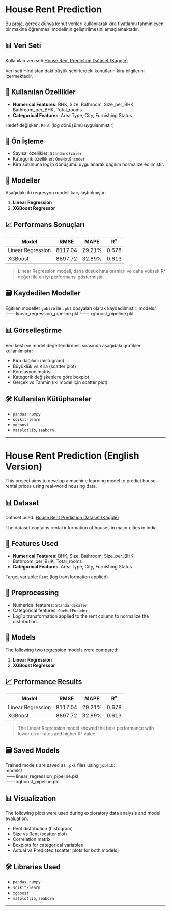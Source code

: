 # House Rent Prediction

Bu proje, gerçek dünya konut verileri kullanılarak kira fiyatlarını tahminleyen bir makine öğrenmesi modelinin geliştirilmesini amaçlamaktadır.

## 📊 Veri Seti

Kullanılan veri seti:[House Rent Prediction Dataset (Kaggle)](https://www.kaggle.com/datasets/iamsouravbanerjee/house-rent-prediction-dataset)

Veri seti Hindistan'daki büyük şehirlerdeki konutların kira bilgilerini içermektedir.

## 🔧 Kullanılan Özellikler

- **Numerical Features**: BHK, Size, Bathroom, Size_per_BHK, Bathroom_per_BHK, Total_rooms  
- **Categorical Features**: Area Type, City, Furnishing Status  

Hedef değişken: `Rent` (log dönüşümü uygulanmıştır)

## 🧹 Ön İşleme

- Sayısal özellikler: `StandardScaler`
- Kategorik özellikler: `OneHotEncoder`
- Kira sütununa log1p dönüşümü uygulanarak dağılım normalize edilmiştir.

## 🧠 Modeller

Aşağıdaki iki regresyon modeli karşılaştırılmıştır:

1. **Linear Regression**
2. **XGBoost Regressor**

## 📈 Performans Sonuçları

| Model              | RMSE     | MAPE     | R²     |
|--------------------|----------|----------|--------|
| Linear Regression  | 8117.04  | 29.21%   | 0.678  |
| XGBoost            | 8897.72  | 32.89%   | 0.613  |

> Linear Regression modeli, daha düşük hata oranları ve daha yüksek R² değeri ile en iyi performansı göstermiştir.

## 🗃️ Kaydedilen Modeller

Eğitilen modeller `joblib` ile `.pkl` dosyaları olarak kaydedilmiştir:
models/
├── linear_regression_pipeline.pkl
└── xgboost_pipeline.pkl


## 📊 Görselleştirme

Veri keşfi ve model değerlendirmesi sırasında aşağıdaki grafikler kullanılmıştır:

- Kira dağılımı (histogram)
- Büyüklük vs Kira (scatter plot)
- Korelasyon matrisi
- Kategorik değişkenlere göre boxplot
- Gerçek vs Tahmin (iki model için scatter plot)

## 🛠️ Kullanılan Kütüphaneler

- `pandas`, `numpy`
- `scikit-learn`
- `xgboost`
- `matplotlib`, `seaborn`

---

# House Rent Prediction (English Version)

This project aims to develop a machine learning model to predict house rental prices using real-world housing data.

## 📊 Dataset

Dataset used: [House Rent Prediction Dataset (Kaggle)](https://www.kaggle.com/datasets/iamsouravbanerjee/house-rent-prediction-dataset)
 
The dataset contains rental information of houses in major cities in India.

## 🔧 Features Used

* **Numerical Features**: BHK, Size, Bathroom, Size_per_BHK, Bathroom_per_BHK, Total_rooms  
* **Categorical Features**: Area Type, City, Furnishing Status  

Target variable: `Rent` (log transformation applied)

## 🧹 Preprocessing

* Numerical features: `StandardScaler`  
* Categorical features: `OneHotEncoder`  
* Log1p transformation applied to the rent column to normalize the distribution.

## 🧠 Models

The following two regression models were compared:

1. **Linear Regression**  
2. **XGBoost Regressor**

## 📈 Performance Results

| Model             | RMSE    | MAPE   | R²    |
| ----------------- | ------- | ------ | ----- |
| Linear Regression | 8117.04 | 29.21% | 0.678 |
| XGBoost           | 8897.72 | 32.89% | 0.613 |

> The Linear Regression model showed the best performance with lower error rates and higher R² value.

## 🗃️ Saved Models

Trained models are saved as `.pkl` files using `joblib`:  
models/  
├── linear_regression_pipeline.pkl  
└── xgboost_pipeline.pkl

## 📊 Visualization

The following plots were used during exploratory data analysis and model evaluation:

* Rent distribution (histogram)  
* Size vs Rent (scatter plot)  
* Correlation matrix  
* Boxplots for categorical variables  
* Actual vs Predicted (scatter plots for both models)

## 🛠️ Libraries Used

* `pandas`, `numpy`  
* `scikit-learn`  
* `xgboost`  
* `matplotlib`, `seaborn`

---



